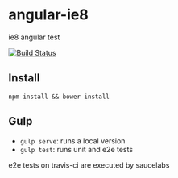 # angular-ie8

ie8 angular test

[![Build Status](https://travis-ci.org/gvnn/angular-ie8.svg)](https://travis-ci.org/gvnn/angular-ie8)

## Install

    npm install && bower install

## Gulp

* `gulp serve`: runs a local version
* `gulp test`: runs unit and e2e tests

e2e tests on travis-ci are executed by saucelabs
